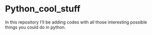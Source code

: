 # Python_cool_stuff
In this repository I'll be adding codes with all those interesting possible things you could do in python.
